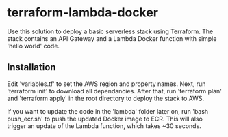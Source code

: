terraform-lambda-docker
=======================

Use this solution to deploy a basic serverless stack using Terraform. The stack contains an API Gateway and a Lambda Docker function with simple 'hello world' code. 

Installation
------------

Edit 'variables.tf' to set the AWS region and property names. Next, run 'terraform init' to download all dependancies. After that, run 'terraform plan' and 'terraform apply' in the root directory to deploy the stack to AWS. 

If you want to update the code in the 'lambda' folder later on, run 'bash push_ecr.sh' to push the updated Docker image to ECR. This will also trigger an update of the Lambda function, which takes ~30 seconds.
